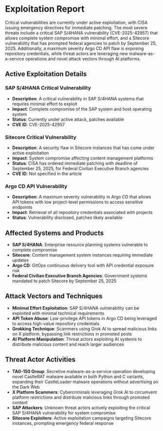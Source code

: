 # Exploitation Report

Critical vulnerabilities are currently under active exploitation, with CISA issuing emergency directives for immediate patching. The most severe threats include a critical SAP S/4HANA vulnerability (CVE-2025-42957) that allows complete system compromise with minimal effort, and a Sitecore vulnerability that has prompted federal agencies to patch by September 25, 2025. Additionally, a maximum severity Argo CD API flaw is exposing repository credentials, while threat actors are leveraging new malware-as-a-service operations and novel attack vectors through AI platforms.

## Active Exploitation Details

### SAP S/4HANA Critical Vulnerability
- **Description**: A critical vulnerability in SAP S/4HANA systems that requires minimal effort to exploit
- **Impact**: Complete compromise of the SAP system and host operating system
- **Status**: Currently under active attack, patches available
- **CVE ID**: CVE-2025-42957

### Sitecore Critical Vulnerability
- **Description**: A security flaw in Sitecore instances that has come under active exploitation
- **Impact**: System compromise affecting content management platforms
- **Status**: CISA has ordered immediate patching with deadline of September 25, 2025, for Federal Civilian Executive Branch agencies
- **CVE ID**: Not specified in the article

### Argo CD API Vulnerability
- **Description**: A maximum severity vulnerability in Argo CD that allows API tokens with low project-level permissions to access sensitive endpoints
- **Impact**: Retrieval of all repository credentials associated with projects
- **Status**: Vulnerability disclosed, patches likely available

## Affected Systems and Products

- **SAP S/4HANA**: Enterprise resource planning systems vulnerable to complete compromise
- **Sitecore**: Content management system instances requiring immediate updates
- **Argo CD**: GitOps continuous delivery tool with API credential exposure risk
- **Federal Civilian Executive Branch Agencies**: Government systems mandated to patch Sitecore by September 25, 2025

## Attack Vectors and Techniques

- **Minimal Effort Exploitation**: SAP S/4HANA vulnerability can be exploited with minimal technical requirements
- **API Token Abuse**: Low-privilege API tokens in Argo CD being leveraged to access high-value repository credentials
- **Grokking Technique**: Scammers using Grok AI to spread malicious links on X platform, bypassing link restrictions in promoted posts
- **AI Platform Manipulation**: Threat actors exploiting AI systems to distribute malicious content and reach larger audiences

## Threat Actor Activities

- **TAG-150 Group**: Secretive malware-as-a-service operation developing novel CastleRAT malware available in both Python and C variants, expanding their CastleLoader malware operations without advertising on the Dark Web
- **X Platform Scammers**: Cybercriminals leveraging Grok AI to circumvent platform restrictions and distribute malicious links through promoted content
- **SAP Attackers**: Unknown threat actors actively exploiting the critical SAP S/4HANA vulnerability for system compromise
- **Sitecore Exploiters**: Active exploitation campaigns targeting Sitecore instances, prompting emergency federal response